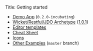 Title: Getting started

- [Demo App](demo-app.html) (`0.2.0-incubating`)
- [Wicket/Restful/JDO Archetype](quickstart-archetype.html) ([1.0.1](release-notes/about.html))
- [Editor templates](editor-templates.html)
- [Cheat Sheet](cheat-sheet.html)
- [Icons](icons.html)
- [Other Examples](examples.html) (`master` branch)
